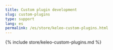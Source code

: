 ```yaml
---
title: Custom plugin development
slug: custom-plugins
type: support
lang: es
permalink: /es/store/keleo-custom-plugins.html
---
```


{% include store/keleo-custom-plugins.md %}

